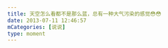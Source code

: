 ```yaml
---
title: 天空怎么看都不是那么蓝，总有一种大气污染的感觉😳😳
date: 2013-07-11 12:46:57
mCategories: [说说]
type: moment
---
```


<div id="pics-20130711124657"></div>

<script>
var data = [
    {"link": "2013-07-11_000000.jpeg", "type": "shuoshuo"}
];
picsRender(data, "pics-20130711124657");
</script>
